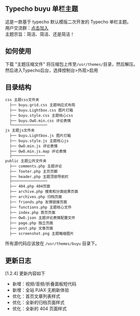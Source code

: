 ## Typecho **buyu** 单栏主题

这是一款基于 typecho 默认模版二次开发的 Typecho 单栏主题。<br>
用户交流群：[点击加入](https://qm.qq.com/q/PVln74J0UU)<br>
主题宗旨：简洁、简洁、还是简洁！

## 如何使用

下载 "主题压缩文件" 将压缩包上传至`/usr/themes/`目录，然后解压。<br>
然后进入Typecho后台，选择控制台>外观>启用

## 目录结构

```
css 主题css文件夹
  ├── buyu.grid.css 主题响应式布局
  ├── buyu.Lightbox.css 图片灯箱
  ├── buyu.style.css 主题核心css
  ├── buyu.OwO.min.css 评论表情
  └────────────────
js 主题js文件夹
  ├── buyu.Lightbox.js 图片灯箱
  ├── buyu.style.js 主题核心js
  ├── OwO.min.js 评论表情
  ├── OwO.min.js.map 评论表情
  ├───────────────
public 主题公共文件夹
  ├── comments.php 主题评论
  ├── footer.php 主页页脚
  ├── header.php 主题顶部导航栏
  ├────────────────
  ├── 404.php 404页面
  ├── archive.php 搜索和分类结果页面
  ├── archives.php 归档页面
  ├── friends.php 友情链接页面
  ├── functions.php 主题核心文件
  ├── index.php 首页页面
  ├── OwO.json 主题评论表情配置文件
  ├── page.php 独立页面
  ├── post.php 文章页面
  ├── screenshot.png 主题略缩图片
```

所有源代码应该放在 `/usr/themes/buyu` 目录下。

## 更新日志
[1.2.4] 更新内容如下
- 新增：视频/音频/折叠面板短代码
- 新增：全站 PJAX 无刷新体验
- 优化：首页文章列表样式
- 优化：全新的归档页面样式
- 优化：全新的 404 页面样式